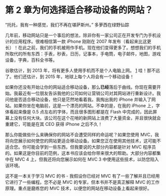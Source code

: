 # 第 2 章为何选择适合移动设备的网站？

“托托，我有一种感觉，我们不再在堪萨斯州。”
多萝西在绿野仙踪

几年前，移动网站只是一个事后的想法，除非你有一家公司正在开发专门为手机设计的应用程序。很难相信第一款 iPhone 刚刚在 2007 年发布（看起来比这更长）！在此之前，我们的手机被用作手机。现在他们变得更多了。想想我们的手机所取代的所有东西：手表，秒表，日历，记事本，手电筒，电子邮件，地图，游戏设备，字典，百科全书等。

谷歌估计，到 2013 年，将有更多人使用手机而不是个人电脑上网。 [1](../Text/aspn-mobisite-14.html#heading_id_82) 哇！那不远了。他们还估计，到 2015 年，地球上每个人将会有一个移动设备！

如果你还没有开始让你的网站适合移动设备，那么**已经**落后于曲线。你现在需要开始。我最近有一位朋友告诉我他的公司如何让营销公司对其网站进行重新设计。我问他是否适合移动设备，他只是茫然地看着我。我掏出我的 iPhone 并输入了网站。如果你坐在电脑前，这是一个漂亮的网站。不幸的是，在我的 iPhone 上，字体看起来像是 0.5 点左右的字体，而且很多图形都是在 Flash 中完成的，因此屏幕上没有任何大块。该公司在这个花哨的新网站上浪费了大量资金，并且很快就会重建它，可能是在其 CEO 获得 iPhone 之后不久！

那么你能做些什么来确保你的网站不会遭受同样的命运呢？如果您使用 MVC，我将向您展示如何使您的网站更适合移动设备。如果您正在使用其他技术，这可能不适合您。你可能会学到一些东西，但我要说的大部分内容都是针对 MVC 程序员的。如果这是你目前的范例，这本书应该会给你带来很大的帮助。大部分内容都集中在 MVC 4 上，但我还将向您展示如何在 MVC 3 中使用这些技术，以防您陷入该环境。

这不是一本关于学习 MVC 的书 - 我假设你已经对 MVC 有了一些了解并且已经用它进行了一些编程。您不必是 MVC 的专家，但本书并不是真正解释 MVC 的工作原理。重点是磨练您的 MVC 技术，以便您的网站在移动设备上看起来很好。